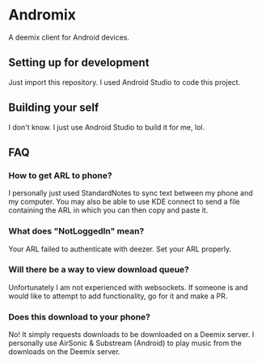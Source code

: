 
# Andromix

A deemix client for Android devices.

## Setting up for development

Just import this repository. I used Android Studio to code this project.

## Building your self

I don't know. I just use Android Studio to build it for me, lol.

## FAQ

### How to get ARL to phone?

I personally just used StandardNotes to sync text between my phone and my computer.
You may also be able to use KDE connect to send a file containing the ARL in which you can then copy and paste it.

### What does "NotLoggedIn" mean?

Your ARL failed to authenticate with deezer. Set your ARL properly.

### Will there be a way to view download queue?

Unfortunately I am not experienced with websockets.
If someone is and would like to attempt to add functionality, go for it and make a PR.

### Does this download to your phone?

No! It simply requests downloads to be downloaded on a Deemix server.
I personally use AirSonic & Substream (Android) to play music from the downloads on the Deemix server.
